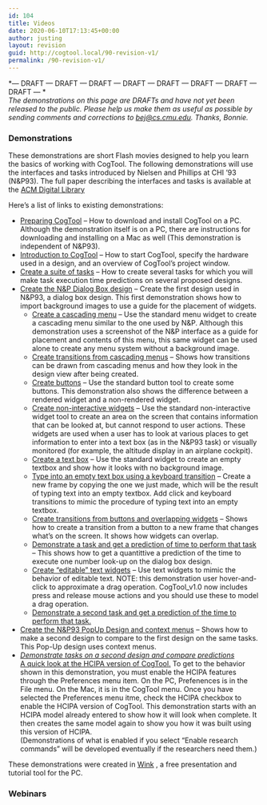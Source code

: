 ```yaml
---
id: 104
title: Videos
date: 2020-06-10T17:13:45+00:00
author: justing
layout: revision
guid: http://cogtool.local/90-revision-v1/
permalink: /90-revision-v1/
---
```

\*— DRAFT — DRAFT — DRAFT — DRAFT — DRAFT — DRAFT — DRAFT — DRAFT — \*  
_The demonstrations on this page are DRAFTs and have not yet been released to the public. Please help us make them as useful as possible by sending comments and corrections to bej@cs.cmu.edu. Thanks, Bonnie._

### Demonstrations

These demonstrations are short Flash movies designed to help you learn the basics of working with CogTool. The following demonstrations will use the interfaces and tasks introduced by Nielsen and Phillips at CHI ’93 (N&P93). The full paper describing the interfaces and tasks is available at the [ACM Digital Library](http://portal.acm.org/citation.cfm?id=169173&coll=ACM&dl=ACM&CFID=13250290&CFTOKEN=83474056)

Here’s a list of links to existing demonstrations:

  * [Preparing CogTool](cogtool/videos/1_preparing_cogtool.htm) &#8211; How to download and install CogTool on a PC. Although the demonstration itself is on a PC, there are instructions for downloading and installing on a Mac as well (This demonstration is independent of N&P93).
  * [Introduction to CogTool](/cogtool/videos/2_introduction_to_cogtool.htm) &#8211; How to start CogTool, specify the hardware used in a design, and an overview of CogTool’s project window.
  * [Create a suite of tasks](/cogtool/videos/3_suite_of_tasks.htm) &#8211; How to create several tasks for which you will make task execution time predictions on several proposed designs.
  * [Create the N&P Dialog Box design](/cogtool/videos/4_dialog_box.htm) &#8211; Create the first design used in N&P93, a dialog box design. This first demonstration shows how to import background images to use a guide for the placement of widgets.
      * [Create a cascading menu](/cogtool/videos/5_menu.htm) &#8211; Use the standard menu widget to create a cascading menu similar to the one used by N&P. Although this demonstration uses a screenshot of the N&P interface as a guide for placement and contents of this menu, this same widget can be used alone to create any menu system without a background image.
      * [Create transitions from cascading menus](/cogtool/videos/6_menu_trans.htm) &#8211; Shows how transitions can be drawn from cascading menus and how they look in the design view after being created.
      * [Create buttons](/cogtool/videos/7_buttons.htm) &#8211; Use the standard button tool to create some buttons. This demonstration also shows the difference between a rendered widget and a non-rendered widget.
      * [Create non-interactive widgets](/cogtool/videos/8_non_interactives.htm) &#8211; Use the standard non-interactive widget tool to create an area on the screen that contains information that can be looked at, but cannot respond to user actions. These widgets are used when a user has to look at various places to get information to enter into a text box (as in the N&P93 task) or visually monitored (for example, the altitude display in an airplane cockpit).
      * [Create a text box](/cogtool/videos/9_text_box.htm) &#8211; Use the standard widget to create an empty textbox and show how it looks with no background image.
      * [Type into an empty text box using a keyboard transition](/cogtool/videos/10_type_into_textbox.htm) &#8211; Create a new frame by copying the one we just made, which will be the result of typing text into an empty textbox. Add click and keyboard transitions to mimic the procedure of typing text into an empty textbox.
      * [Create transitions from buttons and overlapping widgets](/cogtool/videos/10_type_into_textbox.htm) &#8211; Shows how to create a transition from a button to a new frame that changes what’s on the screen. It shows how widgets can overlap.
      * [Demonstrate a task and get a prediction of time to perform that task](/cogtool/videos/12_demo_1st_tasks.htm) &#8211; This shows how to get a quantittive a prediction of the time to execute one number look-up on the dialog box design.
      * [Create “editable” text widgets](/cogtool/videos/13_editable_text.htm) &#8211; Use text widgets to mimic the behavior of editable text. NOTE: this demonstration user hover-and-click to approximate a drag operation. CogTool_v1.0 now includes press and release mouse actions and you should use these to model a drag operation.
      * [Demonstrate a second task and get a prediction of the time to perform that task.](/cogtool/videos/14_demo_2nd_tasks.htm)
  * [Create the N&P93 PopUp Design and context menus](/cogtool/videos/15_pop_up.htm) &#8211; Shows how to make a second design to compare to the first design on the same tasks. This Pop-Up design uses context menus.
  * _[Demonstrate tasks on a second design and compare predictions](/cogtool/videos/16_demo_2nd_design%20(2%20versions).htm)_  
    [A quick look at the HCIPA version of CogTool.](/cogtool/videos/16_demo_2nd_design%20(2%20versions).htm) To get to the behavior shown in this demonstration, you must enable the HCIPA features through the Preferences menu item. On the PC, Prefenences is in the File menu. On the Mac, it is in the CogTool menu. Once you have selected the Preferences menu itme, check the HCIPA checkbox to enable the HCIPA version of CogTool. This demonstration starts with an HCIPA model already entered to show how it will look when complete. It then creates the same model again to show you how it was built using this version of HCIPA.  
    (Demonstrations of what is enabled if you select “Enable research commands” will be developed eventually if the researchers need them.)

These demonstrations were created in [Wink](http://www.debugmode.com/wink/) , a free presentation and tutorial tool for the PC.

### Webinars<figure class="wp-block-embed-youtube wp-block-embed is-type-video is-provider-youtube wp-embed-aspect-16-9 wp-has-aspect-ratio">

<div class="wp-block-embed__wrapper">
</div></figure>